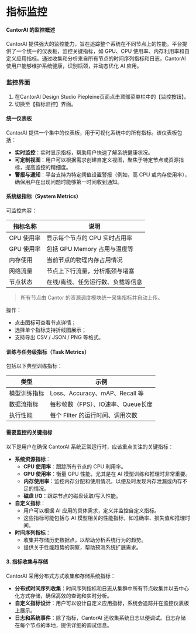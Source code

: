 # 指标监控

#### CantorAI 的监控概述

CantorAI 提供强大的监控能力，旨在追踪整个系统在不同节点上的性能。平台提供了一个统一的仪表板，监控关键指标，如 GPU、CPU 使用率、内存利用率和自定义应用指标。通过收集和分析来自所有节点的时间序列指标和日志，CantorAI 使用户能够维护系统健康，识别瓶颈，并动态优化 AI 应用。

### 监控界面

1. 在CantorAI Design Studio Piepleine页面点击顶部菜单栏中的【监控按钮】。
2. 切换至【指标监控】界面。



#### 统一仪表板

CantorAI 提供一个集中的仪表板，用于可视化系统中的所有指标。该仪表板包括：

- **实时监控**：实时显示指标，帮助用户快速了解系统健康状况。
- **可定制视图**：用户可以根据需求创建自定义视图，聚焦于特定节点或资源指标，提高监控的精细度。
- **警报与通知**：平台支持为特定阈值设置警报（例如，高 CPU 或内存使用率），确保用户在出现问题时能够第一时间收到通知。

#### 

#### 系统级指标（System Metrics）

可监控内容：

| 指标名称   | 说明                              |
| ---------- | --------------------------------- |
| CPU 使用率 | 显示每个节点的 CPU 实时占用率     |
| GPU 使用率 | 包括 GPU Memory 占用与温度等      |
| 内存使用   | 当前节点的物理内存占用情况        |
| 网络流量   | 节点上下行流量，分析瓶颈与堵塞    |
| 节点状态   | 在线/离线、任务运行数、负载等信息 |



>  所有节点由 Cantor 的资源调度模块统一采集指标并自动上传。

操作：

- 点击图标可查看节点详情；
- 选择单个指标支持折线图展示；
- 支持导出 CSV / JSON / PNG 等格式。

#### 训练与任务级指标（Task Metrics）

包括以下典型训练指标：

| 类型         | 示例                               |
| ------------ | ---------------------------------- |
| 模型训练指标 | Loss、Accuracy、mAP、Recall 等     |
| 数据流指标   | 每秒帧数（FPS）、IO速率、Queue长度 |
| 执行性能     | 每个 Filter 的运行时间、调用次数   |



#### 需要监控的关键指标

以下是用户在确保 CantorAI 系统正常运行时，应该重点关注的关键指标：

- **系统资源指标**：
  - **CPU 使用率**：跟踪所有节点的 CPU 利用率。
  - **GPU 使用率**：衡量 GPU 性能，尤其是在 AI 模型训练和推理时非常重要。
  - **内存使用率**：监控内存分配和使用情况，以便及时发现内存泄漏或内存不足的情况。
  - **磁盘 I/O**：跟踪节点的磁盘读取/写入性能。
- **自定义指标**：
  - 用户可以根据 AI 应用的具体需求，定义并监控自定义指标。
  - 这些指标可能包括与 AI 模型相关的性能指标，如准确率、损失值和推理时间。
- **时间序列指标**：
  - 收集并存储历史数据点，以帮助分析系统行为的趋势。
  - 提供关于性能趋势的洞察，帮助预测系统扩展需求。

#### 3. 指标收集与存储

CantorAI 采用分布式方式收集和存储系统指标：

- **分布式时间序列收集**：时间序列指标和日志从集群中所有节点收集并以去中心化方式存储，确保高效的查询和实时分析。
- **自定义指标设计**：用户可以设计自定义应用指标，系统会追踪并在监控仪表板上展示。
- **日志和系统事件**：除了指标，CantorAI 还收集系统日志以便调试。日志存储在每个节点的本地，提供详细的调试信息。
